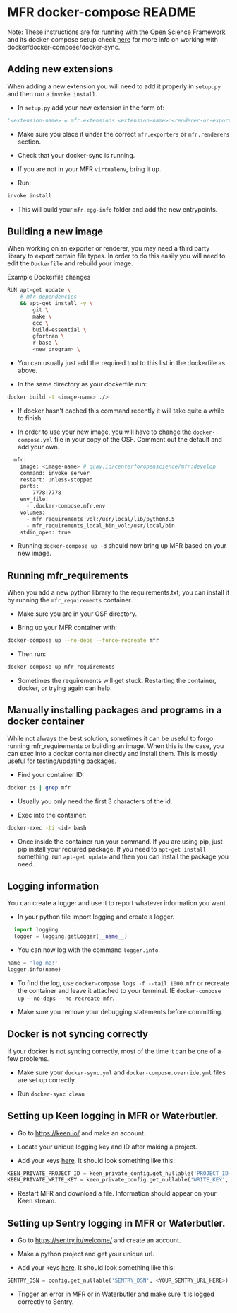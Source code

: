 # MFR docker-compose README
Note: These instructions are for running with the Open Science Framework and its docker-compose setup check [here](https://github.com/CenterForOpenScience/osf.io/blob/develop/README-docker-compose.md) for more info on working with docker/docker-compose/docker-sync. 

## Adding new extensions
When adding a new extension you will need to add it properly in `setup.py` and then run a `invoke install`.

* In `setup.py` add your new extension in the form of:
```python
'<extension-name> = mfr.extensions.<extension-name>:<renderer-or-exporter-name>',
```

* Make sure you place it under the correct `mfr.exporters` or `mfr.renderers` section.

* Check that your docker-sync is running.

* If you are not in your MFR `virtualenv`, bring it up.

* Run:

```bash
invoke install
```

* This will build your `mfr.egg-info` folder and add the new entrypoints.

## Building a new image
When working on an exporter or renderer, you may need a third party library to export certain file types. In order to do this easily you will need to edit the `Dockerfile` and rebuild your image.

Example Dockerfile changes
```bash
RUN apt-get update \
    # mfr dependencies
    && apt-get install -y \
        git \
        make \
        gcc \
        build-essential \
        gfortran \
        r-base \
        <new program> \
```

* You can usually just add the required tool to this list in the dockerfile as above.

* In the same directory as your dockerfile run:

``` bash
docker build -t <image-name> ./>
```
* If docker hasn't cached this command recently it will take quite a while to finish.

* In order to use your new image, you will have to change the `docker-compose.yml` file in your copy of the OSF. Comment out the default and add your own.

```bash
  mfr:
    image: <image-name> # quay.io/centerforopenscience/mfr:develop
    command: invoke server
    restart: unless-stopped
    ports:
      - 7778:7778
    env_file:
      - .docker-compose.mfr.env
    volumes:
      - mfr_requirements_vol:/usr/local/lib/python3.5
      - mfr_requirements_local_bin_vol:/usr/local/bin
    stdin_open: true
```

* Running `docker-compose up -d` should now bring up MFR based on your new image.


## Running mfr_requirements
When you add a new python library to the requirements.txt, you can install it by running the `mfr_requirements` container.

* Make sure you are in your OSF directory.

* Bring up your MFR container with:

```bash
docker-compose up --no-deps --force-recreate mfr
```

* Then run:

```bash
docker-compose up mfr_requirements
```

* Sometimes the requirements will get stuck. Restarting the container, docker, or trying again can help.


## Manually installing packages and programs in a docker container
While not always the best solution, sometimes it can be useful to forgo running mfr_requirements or building an image. When this is the case, you can exec into a docker container directly and install them. This is mostly useful for testing/updating packages.

* Find your container ID:

```bash
docker ps | grep mfr
```
* Usually you only need the first 3 characters of the id.

* Exec into the container:

```bash
docker-exec -ti <id> bash
```

* Once inside the container run your command. If you are using pip, just pip install your required package. If you need to `apt-get install` something, run `apt-get update` and then you can install the package you need.

## Logging information
You can create a logger and use it to report whatever information you want.

* In your python file import logging and create a logger.

```python
  import logging
  logger = logging.getLogger(__name__)
```

* You can now log with the command `logger.info`.

```python
name = 'log me!'
logger.info(name)
```

* To find the log, use `docker-compose logs -f --tail 1000 mfr` or recreate the container and leave it attached to your terminal. IE `docker-compose up --no-deps --no-recreate mfr`.

* Make sure you remove your debugging statements before committing.

## Docker is not syncing correctly
If your docker is not syncing correctly, most of the time it can be one of a few problems.

* Make sure your `docker-sync.yml` and `docker-compose.override.yml` files are set up correctly.

* Run `docker-sync clean`

## Setting up Keen logging in MFR or Waterbutler.

* Go to https://keen.io/ and make an account.

* Locate your unique logging key and ID after making a project.

* Add your keys [here](https://github.com/CenterForOpenScience/waterbutler/blob/develop/waterbutler/settings.py). It should look something like this:

```python
KEEN_PRIVATE_PROJECT_ID = keen_private_config.get_nullable('PROJECT_ID', <YOUR_ID_HERE>)
KEEN_PRIVATE_WRITE_KEY = keen_private_config.get_nullable('WRITE_KEY', <YOUR_KEY_HERE>)
```

* Restart MFR and download a file. Information should appear on your Keen stream.

## Setting up Sentry logging in MFR or Waterbutler.

* Go to https://sentry.io/welcome/ and create an account.

* Make a python project and get your unique url.

* Add your keys [here](https://github.com/CenterForOpenScience/waterbutler/blob/develop/waterbutler/settings.py).
It should look something like this:

```python
SENTRY_DSN = config.get_nullable('SENTRY_DSN', <YOUR_SENTRY_URL_HERE>)
```

* Trigger an error in MFR or in Waterbutler and make sure it is logged correctly to Sentry. 

